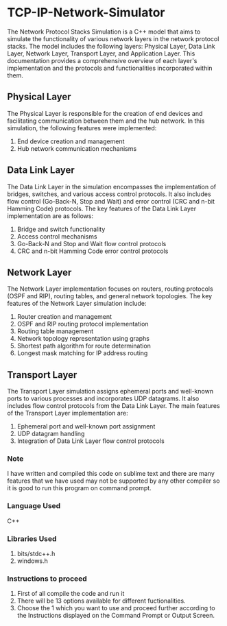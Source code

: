 # TCP-IP-Network-Simulator
The Network Protocol Stacks Simulation is a C++ model that aims to simulate the functionality of
various network layers in the network protocol stacks. The model includes the following layers:
Physical Layer, Data Link Layer, Network Layer, Transport Layer, and Application Layer. This
documentation provides a comprehensive overview of each layer's implementation and the
protocols and functionalities incorporated within them.

## Physical Layer
The Physical Layer is responsible for the creation of end devices and facilitating communication
between them and the hub network. In this simulation, the following features were implemented:</br>

1. End device creation and management
2. Hub network communication mechanisms
## Data Link Layer
The Data Link Layer in the simulation encompasses the implementation of bridges, switches, and
various access control protocols. It also includes flow control (Go-Back-N, Stop and Wait) and error
control (CRC and n-bit Hamming Code) protocols. The key features of the Data Link Layer
implementation are as follows: </br>
1. Bridge and switch functionality
2. Access control mechanisms
3. Go-Back-N and Stop and Wait flow control protocols
4. CRC and n-bit Hamming Code error control protocols
## Network Layer
The Network Layer implementation focuses on routers, routing protocols (OSPF and RIP), routing
tables, and general network topologies. The key features of the Network Layer simulation include:
1. Router creation and management
2. OSPF and RIP routing protocol implementation
3. Routing table management
4. Network topology representation using graphs
5. Shortest path algorithm for route determination
6. Longest mask matching for IP address routing
## Transport Layer
The Transport Layer simulation assigns ephemeral ports and well-known ports to various processes
and incorporates UDP datagrams. It also includes flow control protocols from the Data Link Layer. The
main features of the Transport Layer implementation are:
1. Ephemeral port and well-known port assignment
2. UDP datagram handling 
3. Integration of Data Link Layer flow control protocols
### Note
I have written and compiled this code on sublime text and there are many features that we
have used may not be supported by any other compiler so it is good to run this program on
command prompt.
### Language Used 
C++
### Libraries Used
1. bits/stdc++.h
2. windows.h
### Instructions to proceed
1. First of all compile the code and run it
2. There will be 13 options available for different fuctionalities.
3. Choose the 1 which you want to use and proceed further according to the Instructions
displayed on the Command Prompt or Output Screen.
